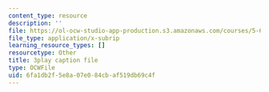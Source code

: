 ```yaml
---
content_type: resource
description: ''
file: https://ol-ocw-studio-app-production.s3.amazonaws.com/courses/5-61-physical-chemistry-fall-2017/6fa1db2f5e8a07e084cbaf519db69c4f_iSqhxWjkq8.srt
file_type: application/x-subrip
learning_resource_types: []
resourcetype: Other
title: 3play caption file
type: OCWFile
uid: 6fa1db2f-5e8a-07e0-84cb-af519db69c4f
---
```

